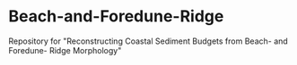 # Beach-and-Foredune-Ridge
Repository for "Reconstructing Coastal Sediment Budgets from Beach- and Foredune- Ridge Morphology"
